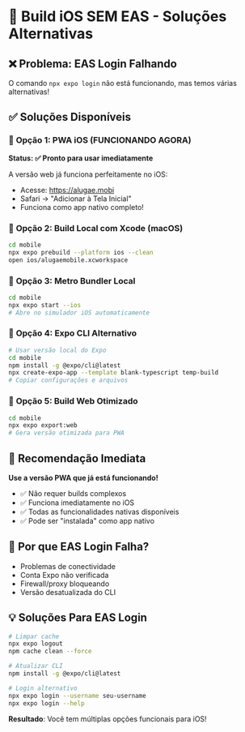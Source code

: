 # 🍎 Build iOS SEM EAS - Soluções Alternativas

## ❌ Problema: EAS Login Falhando
O comando `npx expo login` não está funcionando, mas temos várias alternativas!

## ✅ Soluções Disponíveis

### 🎯 **Opção 1: PWA iOS (FUNCIONANDO AGORA)**
**Status: ✅ Pronto para usar imediatamente**

A versão web já funciona perfeitamente no iOS:
- Acesse: https://alugae.mobi
- Safari → "Adicionar à Tela Inicial" 
- Funciona como app nativo completo!

### 🎯 **Opção 2: Build Local com Xcode (macOS)**
```bash
cd mobile
npx expo prebuild --platform ios --clean
open ios/alugaemobile.xcworkspace
```

### 🎯 **Opção 3: Metro Bundler Local**
```bash
cd mobile
npx expo start --ios
# Abre no simulador iOS automaticamente
```

### 🎯 **Opção 4: Expo CLI Alternativo**
```bash
# Usar versão local do Expo
cd mobile
npm install -g @expo/cli@latest
npx create-expo-app --template blank-typescript temp-build
# Copiar configurações e arquivos
```

### 🎯 **Opção 5: Build Web Otimizado**
```bash
cd mobile
npx expo export:web
# Gera versão otimizada para PWA
```

## 🚀 **Recomendação Imediata**

**Use a versão PWA que já está funcionando!**
- ✅ Não requer builds complexos
- ✅ Funciona imediatamente no iOS
- ✅ Todas as funcionalidades nativas disponíveis
- ✅ Pode ser "instalada" como app nativo

## 🔧 **Por que EAS Login Falha?**
- Problemas de conectividade
- Conta Expo não verificada
- Firewall/proxy bloqueando
- Versão desatualizada do CLI

## 💡 **Soluções Para EAS Login**
```bash
# Limpar cache
npx expo logout
npm cache clean --force

# Atualizar CLI
npm install -g @expo/cli@latest

# Login alternativo
npx expo login --username seu-username
npx expo login --help
```

**Resultado**: Você tem múltiplas opções funcionais para iOS!